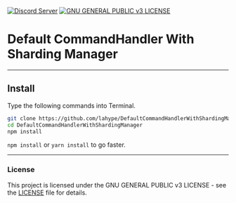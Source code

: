 [![Discord Server](https://flat.badgen.net/badge/Join/Discord%20server/7289DA?icon=discord)](https://thomasbnt.fr/discord/?utm_source=link_github?utm_medium=github)
[![GNU GENERAL PUBLIC v3 LICENSE](https://flat.badgen.net/github/license/thomasbnt/DefaultCommandHandlerWithShardingManager)](LICENSE)

# Default CommandHandler With Sharding Manager

---

## Install
Type the following commands into Terminal.

```bash
git clone https://github.com/lahype/DefaultCommandHandlerWithShardingManager.git
cd DefaultCommandHandlerWithShardingManager
npm install
```

`npm install` or `yarn install` to go faster.

---

### License
This project is licensed under the GNU GENERAL PUBLIC v3 LICENSE - see the [LICENSE](LICENSE) file for details.
